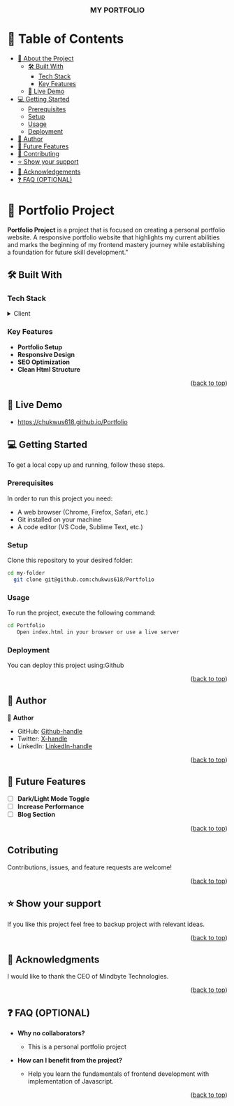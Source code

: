 <a name="readme-top"></a>
<div align="center">
  <br/>

  <h3><b>MY PORTFOLIO</b></h3>

</div>

<!-- TABLE OF CONTENTS -->

# 📗 Table of Contents

- [📖 About the Project](#about-project)
  - [🛠 Built With](#built-with)
    - [Tech Stack](#tech-stack)
    - [Key Features](#key-features)
  - [🚀 Live Demo](#live-demo)
- [💻 Getting Started](#getting-started)
  - [Prerequisites](#prerequisites)
  - [Setup](#setup)
  - [Usage](#usage)
  - [Deployment](#deployment)
- [👥 Author](#author)
- [🔭 Future Features](#future-features)
- [🤝 Contributing](#contributing)
- [⭐️ Show your support](#support)
- [🙏 Acknowledgements](#acknowledgements)
- [❓ FAQ (OPTIONAL)](#faq)

# 📖 Portfolio Project <a name="about-project"></a>

**Portfolio Project** is a project that is focused on creating a personal portfolio website. A responsive portfolio website that highlights my current abilities and marks the beginning of my frontend mastery journey while establishing a foundation for future skill development."

## 🛠 Built With <a name="built-with"></a>

### Tech Stack <a name="tech-stack"></a>

<details>
  <summary>Client</summary>
  <ul>
    <li><a href="https://developer.mozilla.org/en-US/docs/Web/HTML">HTML</a></li>
    <li><a href="https://developer.mozilla.org/en-US/docs/Web/CSS">CSS</a></li>
    <li><a href="https://developer.mozilla.org/en-US/docs/Web/Javascript">Javascript</a></li>
  </ul>
</details>

### Key Features <a name="key-features"></a>

- **Portfolio Setup**
- **Responsive Design**
- **SEO Optimization**
- **Clean Html Structure**

<p align="right">(<a href="#readme-top">back to top</a>)</p>

## 🚀 Live Demo <a name="live-demo"></a>

- https://chukwus618.github.io/Portfolio


<!-- GETTING STARTED -->

## 💻 Getting Started <a name="getting-started"></a>

To get a local copy up and running, follow these steps.

### Prerequisites

In order to run this project you need:

- A web browser (Chrome, Firefox, Safari, etc.)
- Git installed on your machine
- A code editor (VS Code, Sublime Text, etc.)

### Setup

Clone this repository to your desired folder:
```sh
cd my-folder
  git clone git@github.com:chukwus618/Portfolio
```

### Usage

To run the project, execute the following command:

```sh
cd Portfolio
   Open index.html in your browser or use a live server
```

### Deployment

You can deploy this project using:Github

<p align="right">(<a href="#readme-top">back to top</a>)</p>

## 👥 Author <a name="author"></a>
👤 **Author**

- GitHub: [Github-handle](https://github.com/chukwus618)
- Twitter: [X-handle](https://x.com/@chukwus618)
- LinkedIn: [LinkedIn-handle](https://linkedin.com/in/smart-chukwu-89b7072b0/)

<p align="right">(<a href="#readme-top">back to top</a>)

## 🔭 Future Features <a name="future-features"></a>

- [ ] **Dark/Light Mode Toggle**
- [ ] **Increase Performance**
- [ ] **Blog Section**

<p align="right">(<a href="#readme-top">back to top</a>)</p>

##  Cotributing <a name="contributing"></a>

Contributions, issues, and feature requests are welcome!

<p align="right">(<a href="#readme-top">back to top</a>)</p>

## ⭐️ Show your support <a name="support"></a>

If you like this project feel free to backup project with relevant ideas.

<p align="right">(<a href="#readme-top">back to top</a>)</p>

## 🙏 Acknowledgments <a name="acknowledgements"></a>

I would like to thank the CEO of Mindbyte Technologies.

<p align="right">(<a href="#readme-top">back to top</a>)</p>

## ❓ FAQ (OPTIONAL) <a name="faq"></a>

- **Why no collaborators?**

  - This is a personal portfolio project

- **How can I benefit from the project?**

  - Help you learn the fundamentals of frontend development with implementation of Javascript.

<p align="right">(<a href="#readme-top">back to top</a>)</p>
